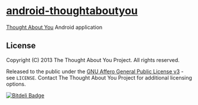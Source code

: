 # [android-thoughtaboutyou](https://github.com/thoughtaboutyou/android-thoughtaboutyou)

[Thought About You][TAY] Android application



## License

Copyright (C) 2013 The Thought About You Project. All rights reserved.

Released to the public under the [GNU Affero General Public License v3](https://www.gnu.org/licenses/agpl-3.0.html) - see ```LICENSE```. Contact The Thought About You Project for additional licensing options.



[TAY]: http://thoughtaboutyou.net/


[![Bitdeli Badge](https://d2weczhvl823v0.cloudfront.net/thoughtaboutyou/android-thoughtaboutyou/trend.png)](https://bitdeli.com/free "Bitdeli Badge")


